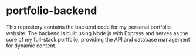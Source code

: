 # portfolio-backend
This repository contains the backend code for my personal portfolio website. The backend is built using Node.js with Express and serves as the core of my full-stack portfolio, providing the API and database management for dynamic content.
